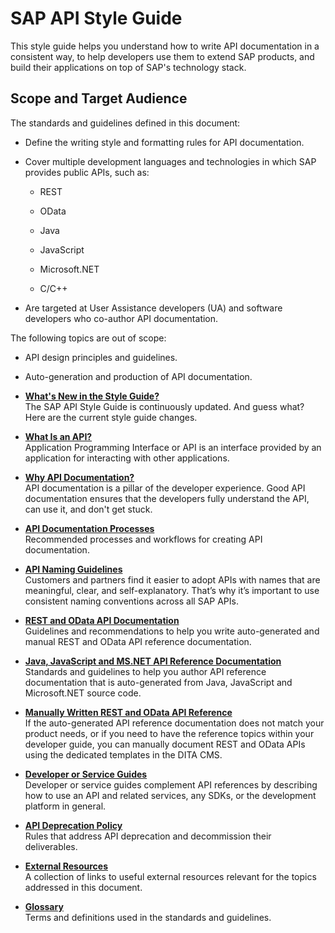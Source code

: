 <!-- loio01e4b09a0bb24235b3618deb0618e1af -->

# SAP API Style Guide

This style guide helps you understand how to write API documentation in a consistent way, to help developers use them to extend SAP products, and build their applications on top of SAP's technology stack.



## Scope and Target Audience

The standards and guidelines defined in this document:

-   Define the writing style and formatting rules for API documentation.
-   Cover multiple development languages and technologies in which SAP provides public APIs, such as:
    -   REST

    -   OData

    -   Java

    -   JavaScript

    -   Microsoft.NET

    -   C/C++


-   Are targeted at User Assistance developers \(UA\) and software developers who co-author API documentation.

The following topics are out of scope:

-   API design principles and guidelines.
-   Auto-generation and production of API documentation.

-   **[What's New in the Style Guide?](what-s-new-in-the-style-guide-26016e4.md "The SAP API Style Guide is continuously updated. And guess what? Here are the current
		style guide changes.")**  
The SAP API Style Guide is continuously updated. And guess what? Here are the current style guide changes.
-   **[What Is an API?](what-is-an-api-ab2672c.md "Application Programming Interface or API is an interface
		provided by an application for interacting with other applications. ")**  
Application Programming Interface or API is an interface provided by an application for interacting with other applications.
-   **[Why API Documentation?](why-api-documentation-f567946.md "API documentation is a pillar of the developer experience. Good API documentation
		ensures that the developers fully understand the API, can use it, and don't get
		stuck.")**  
API documentation is a pillar of the developer experience. Good API documentation ensures that the developers fully understand the API, can use it, and don't get stuck.
-   **[API Documentation Processes](10-api-documentation-processes/api-documentation-processes-d3fa589.md "Recommended processes and workflows for creating API documentation. ")**  
Recommended processes and workflows for creating API documentation.
-   **[API Naming Guidelines](20-api-naming-guidelines/api-naming-guidelines-764cd6a.md "Customers and partners find it easier to adopt APIs with names that are meaningful,
		clear, and self-explanatory. That’s why it’s important to use consistent naming conventions
		across all SAP APIs.")**  
Customers and partners find it easier to adopt APIs with names that are meaningful, clear, and self-explanatory. That’s why it’s important to use consistent naming conventions across all SAP APIs.
-   **[REST and OData API Documentation](30-rest-and-odata-api-documentation/rest-and-odata-api-documentation-d8acc94.md " Guidelines and recommendations to help you write auto-generated and manual REST and
		OData API reference documentation.")**  
 Guidelines and recommendations to help you write auto-generated and manual REST and OData API reference documentation.
-   **[Java, JavaScript and MS.NET API Reference Documentation](40-java-javascript-and-msnet/java-javascript-and-ms-net-api-reference-documentation-508e420.md "Standards and guidelines  to help you author API reference documentation that is
		auto-generated from Java, JavaScript and Microsoft.NET source code.")**  
Standards and guidelines to help you author API reference documentation that is auto-generated from Java, JavaScript and Microsoft.NET source code.
-   **[Manually Written REST and OData API Reference](50-manually-written-rest-and-odata/manually-written-rest-and-odata-api-reference-49b7204.md "If the auto-generated API reference documentation does not match your product needs, or
		if you need to have the reference topics within your developer guide, you can manually
		document REST and OData APIs using the dedicated templates in the DITA CMS.")**  
If the auto-generated API reference documentation does not match your product needs, or if you need to have the reference topics within your developer guide, you can manually document REST and OData APIs using the dedicated templates in the DITA CMS.
-   **[Developer or Service Guides](60-developer-or-service-guide/developer-or-service-guides-a9cbf5a.md "Developer or service guides complement API references by describing how to use an API
		and related services, any SDKs, or the development platform in general.")**  
Developer or service guides complement API references by describing how to use an API and related services, any SDKs, or the development platform in general.
-   **[API Deprecation Policy](api-deprecation-policy-65a10e3.md "Rules that address API deprecation and decommission their deliverables.")**  
Rules that address API deprecation and decommission their deliverables.
-   **[External Resources](external-resources-e019255.md "A collection of links to useful external resources relevant for the topics addressed in
		this document. ")**  
A collection of links to useful external resources relevant for the topics addressed in this document.
-   **[Glossary](glossary-d3dcb4c.md "Terms and definitions used in the standards and guidelines.")**  
Terms and definitions used in the standards and guidelines.

